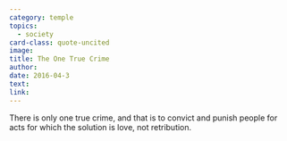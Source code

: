 ```yaml
---
category: temple
topics:
  - society
card-class: quote-uncited
image:
title: The One True Crime
author:
date: 2016-04-3
text:
link:
---
```

There is only one true crime, and that is to convict and punish people for acts for which the solution is love, not retribution.
